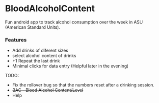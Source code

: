 # BloodAlcoholContent

Fun android app to track alcohol consumption over the week in ASU (American Standard Units).

### Features
- Add drinks of diferent sizes
- select alcohol content of drinks
- +1 Repeat the last drink
- Minimal clicks for data entry (Helpful later in the evening)

TODO:
- Fix the rollover bug so that the numbers reset after a drinking session.
- ~~BAC - Blood Alcohol Content/Level~~
- Help
